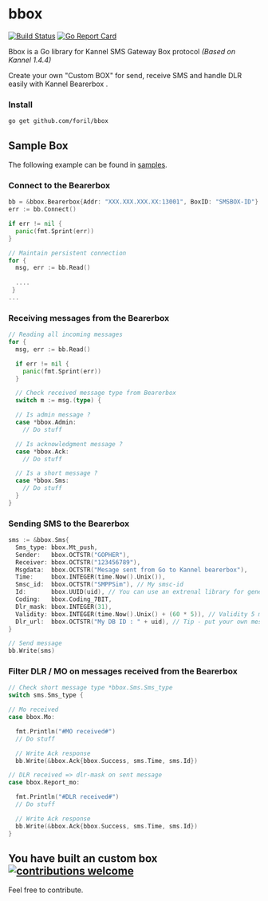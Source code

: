 # bbox
[![Build Status](https://travis-ci.org/foril/bbox.svg?branch=master)](https://travis-ci.org/foril/bbox) [![Go Report Card](https://goreportcard.com/badge/github.com/foril/bbox)](https://goreportcard.com/report/github.com/foril/bbox)

Bbox is a Go library for Kannel SMS Gateway Box protocol
*(Based on Kannel 1.4.4)*

Create your own "Custom BOX" for send, receive SMS and handle DLR easily with Kannel Bearerbox .

### Install
```
go get github.com/foril/bbox
```
## Sample Box

The following example can be found in [samples](https://github.com/foril/bbox/tree/master/samples).

### Connect to the Bearerbox

```Go
bb = &bbox.Bearerbox{Addr: "XXX.XXX.XXX.XX:13001", BoxID: "SMSBOX-ID"}
err := bb.Connect()

if err != nil {
  panic(fmt.Sprint(err))
}

// Maintain persistent connection
for {
  msg, err := bb.Read()
  
  ....
 }
...
```

### Receiving messages from the Bearerbox

```Go
// Reading all incoming messages
for {
  msg, err := bb.Read()

  if err != nil {
    panic(fmt.Sprint(err))
  }

  // Check received message type from Bearerbox
  switch m := msg.(type) {

  // Is admin message ?
  case *bbox.Admin:
    // Do stuff

  // Is acknowledgment message ?
  case *bbox.Ack:
    // Do stuff

  // Is a short message ?
  case *bbox.Sms:
    // Do stuff
  }
}
```

### Sending SMS to the Bearerbox

```Go
sms := &bbox.Sms{
  Sms_type: bbox.Mt_push,
  Sender:   bbox.OCTSTR("GOPHER"),
  Receiver: bbox.OCTSTR("123456789"),
  Msgdata:  bbox.OCTSTR("Mesage sent from Go to Kannel bearerbox"),
  Time:     bbox.INTEGER(time.Now().Unix()),
  Smsc_id:  bbox.OCTSTR("SMPPSim"), // My smsc-id
  Id:       bbox.UUID(uid), // You can use an extrenal library for generate UUID
  Coding:   bbox.Coding_7BIT,
  Dlr_mask: bbox.INTEGER(31),
  Validity: bbox.INTEGER(time.Now().Unix() + (60 * 5)), // Validity 5 minutes
  Dlr_url:  bbox.OCTSTR("My DB ID : " + uid), // Tip - put your own message ID, you'll can then use this ID to update your DB on receipt of the DLR.
}

// Send message
bb.Write(sms)
```

### Filter DLR / MO on messages received from the Bearerbox

```Go
// Check short message type *bbox.Sms.Sms_type
switch sms.Sms_type {

// Mo received
case bbox.Mo:

  fmt.Println("#MO received#")
  // Do stuff

  // Write Ack response
  bb.Write(&bbox.Ack{bbox.Success, sms.Time, sms.Id})

// DLR received => dlr-mask on sent message
case bbox.Report_mo:

  fmt.Println("#DLR received#")
  // Do stuff

  // Write Ack response
  bb.Write(&bbox.Ack{bbox.Success, sms.Time, sms.Id})
}
```

## You have built an custom box [![contributions welcome](https://img.shields.io/badge/contributions-welcome-brightgreen.svg?style=flat)](https://github.com/foril/bbox/issues)
Feel free to contribute.

